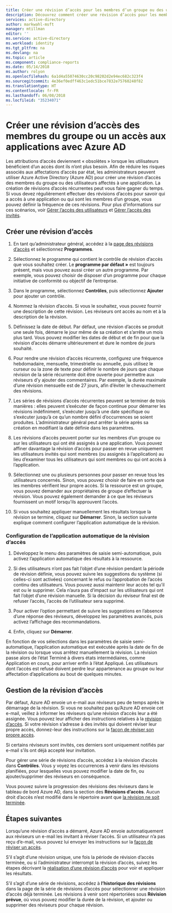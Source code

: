 ```yaml
---
title: Créer une révision d’accès pour les membres d’un groupe ou des utilisateurs ayant accès à une application avec Azure AD| Microsoft Docs
description: Découvrez comment créer une révision d’accès pour les membres d’un groupe ou des utilisateurs ayant accès à une application.
services: active-directory
author: markwahl-msft
manager: mtillman
editor: ''
ms.service: active-directory
ms.workload: identity
ms.tgt_pltfrm: na
ms.devlang: na
ms.topic: article
ms.component: compliance-reports
ms.date: 05/14/2018
ms.author: rolyon
ms.openlocfilehash: 6a1d4a55074630cc20c98202d2e94ec682c323f4
ms.sourcegitcommit: 4e36ef0edff463c1edc51bce7832e75760248f82
ms.translationtype: HT
ms.contentlocale: fr-FR
ms.lasthandoff: 06/08/2018
ms.locfileid: "35234071"
---
```

# <a name="create-an-access-review-of-group-members-or-application-access-with-azure-ad"></a>Créer une révision d’accès des membres du groupe ou un accès aux applications avec Azure AD

Les attributions d’accès deviennent « obsolètes » lorsque les utilisateurs bénéficient d’un accès dont ils n’ont plus besoin. Afin de réduire les risques associés aux affectations d’accès par état, les administrateurs peuvent utiliser Azure Active Directory (Azure AD) pour créer une révision d’accès des membres du groupe ou des utilisateurs affectés à une application. La création de révisions d’accès récurrentes peut vous faire gagner du temps. Si vous devez régulièrement effectuer des révisions d’accès pour savoir qui a accès à une application ou qui sont les membres d’un groupe, vous pouvez définir la fréquence de ces révisions. Pour plus d’informations sur ces scénarios, voir [Gérer l’accès des utilisateurs](active-directory-azure-ad-controls-manage-user-access-with-access-reviews.md) et [Gérer l’accès des invités](active-directory-azure-ad-controls-manage-guest-access-with-access-reviews.md). 

## <a name="create-an-access-review"></a>Créer une révision d’accès

1. En tant qu’administrateur général, accédez à la [page des révisions d’accès](https://portal.azure.com/#blade/Microsoft_AAD_ERM/DashboardBlade/) et sélectionnez **Programmes**.

2. Sélectionnez le programme qui contient le contrôle de révision d’accès que vous souhaitez créer. Le **programme par défaut »** est toujours présent, mais vous pouvez aussi créer un autre programme. Par exemple, vous pouvez choisir de disposer d’un programme pour chaque initiative de conformité ou objectif de l’entreprise.

3. Dans le programme, sélectionnez **Contrôles**, puis sélectionnez **Ajouter** pour ajouter un contrôle.

4. Nommez la révision d’accès. Si vous le souhaitez, vous pouvez fournir une description de cette révision. Les réviseurs ont accès au nom et à la description de la révision.

5. Définissez la date de début. Par défaut, une révision d’accès se produit une seule fois, démarre le jour même de sa création et s’arrête un mois plus tard. Vous pouvez modifier les dates de début et de fin pour que la révision d’accès démarre ultérieurement et dure le nombre de jours souhaité.

6. Pour rendre une révision d’accès récurrente, configurez une fréquence hebdomadaire, mensuelle, trimestrielle ou annuelle, puis utilisez le curseur ou la zone de texte pour définir le nombre de jours que chaque révision de la série récurrente doit être ouverte pour permettre aux réviseurs d’y ajouter des commentaires. Par exemple, la durée maximale d’une révision mensuelle est de 27 jours, afin d’éviter le chevauchement des révisions. 

7.  Les séries de révisions d’accès récurrentes peuvent se terminer de trois manières : elles peuvent s’exécuter de façon continue pour démarrer les révisions indéfiniment, s’exécuter jusqu’à une date spécifique ou s’exécuter jusqu’à ce qu’un nombre défini d’occurrences se soient produites. L’administrateur général peut arrêter la série après sa création en modifiant la date définie dans les paramètres.

8. Les révisions d’accès peuvent porter sur les membres d’un groupe ou sur les utilisateurs qui ont été assignés à une application. Vous pouvez affiner davantage la révision d’accès pour passer en revue uniquement les utilisateurs invités qui sont membres (ou assignés à l’application) au lieu d’examiner tous les utilisateurs qui sont membres ou qui ont accès à l’application.

9. Sélectionnez une ou plusieurs personnes pour passer en revue tous les utilisateurs concernés. Sinon, vous pouvez choisir de faire en sorte que les membres vérifient leur propre accès. Si la ressource est un groupe, vous pouvez demander aux propriétaires de groupe d’effectuer la révision. Vous pouvez également demander à ce que les réviseurs fournissent un motif lorsqu’ils approuvent l’accès.

10. Si vous souhaitez appliquer manuellement les résultats lorsque la révision se termine, cliquez sur **Démarrer**.  Sinon, la section suivante explique comment configurer l’application automatique de la révision.

### <a name="configuring-an-access-review-with-auto-apply"></a>Configuration de l’application automatique de la révision d’accès

1.  Développez le menu des paramètres de saisie semi-automatique, puis activez l’application automatique des résultats à la ressource. 

2.  Si des utilisateurs n’ont pas fait l’objet d’une révision pendant la période de révision définie, vous pouvez suivre les suggestions du système (si celles-ci sont activées) concernant le refus ou l’approbation de l’accès continu des utilisateurs. Vous pouvez aussi maintenir leur accès tel qu’il est ou le supprimer. Cela n’aura pas d’impact sur les utilisateurs qui ont fait l’objet d’une révision manuelle. Si la décision du réviseur final est de refuser l’accès, l’accès de l’utilisateur sera supprimé.

3.  Pour activer l’option permettant de suivre les suggestions en l’absence d’une réponse des réviseurs, développez les paramètres avancés, puis activez l’affichage des recommandations.
 
4.  Enfin, cliquez sur **Démarrer**.

En fonction de vos sélections dans les paramètres de saisie semi-automatique, l’application automatique est exécutée après la date de fin de la révision ou lorsque vous arrêtez manuellement la révision. La révision passe alors de l’état Terminé à divers états intermédiaires, comme Application en cours, pour arriver enfin à l’état Appliqué. Les utilisateurs dont l’accès est refusé doivent perdre leur appartenance au groupe ou leur affectation d’applications au bout de quelques minutes.


## <a name="manage-the-access-review"></a>Gestion de la révision d’accès

Par défaut, Azure AD envoie un e-mail aux réviseurs peu de temps après le démarrage de la révision. Si vous ne souhaitez pas qu’Azure AD envoie cet e-mail, veillez à informer les réviseurs qu’une révision d’accès leur a été assignée. Vous pouvez leur afficher des instructions relatives à la [révision d’accès](active-directory-azure-ad-controls-perform-access-review.md). Si votre révision s’adresse à des invités qui doivent réviser leur propre accès, donnez-leur des instructions sur la [façon de réviser son propre accès](active-directory-azure-ad-controls-perform-access-review.md).

Si certains réviseurs sont invités, ces derniers sont uniquement notifiés par e-mail s’ils ont déjà accepté leur invitation.

Pour gérer une série de révisions d’accès, accédez à la révision d’accès dans **Contrôles**. Vous y voyez les occurrences à venir dans les révisions planifiées, pour lesquelles vous pouvez modifier la date de fin, ou ajouter/supprimer des réviseurs en conséquence. 

Vous pouvez suivre la progression des révisions des réviseurs dans le tableau de bord Azure AD, dans la section des **Révisions d’accès**. Aucun droit d’accès n’est modifié dans le répertoire avant que [la révision ne soit terminée](active-directory-azure-ad-controls-complete-access-review.md).

## <a name="next-steps"></a>Étapes suivantes

Lorsqu’une révision d’accès a démarré, Azure AD envoie automatiquement aux réviseurs un e-mail les invitant à réviser l’accès. Si un utilisateur n’a pas reçu d’e-mail, vous pouvez lui envoyer les instructions sur la [façon de réviser un accès](active-directory-azure-ad-controls-perform-access-review.md). 

S’il s’agit d’une révision unique, une fois la période de révision d’accès terminée, ou si l’administrateur interrompt la révision d’accès, suivez les étapes décrivant la [réalisation d’une révision d’accès](active-directory-azure-ad-controls-complete-access-review.md) pour voir et appliquer les résultats.  

S’il s’agit d’une série de révisions, accédez à **l’historique des révisions** dans la page de la série de révisions d’accès pour sélectionner une révision d’accès déjà terminée.  Les révisions à venir sont répertoriées sous **Révision prévue**, où vous pouvez modifier la durée de la révision, et ajouter ou supprimer des réviseurs pour chaque révision.
